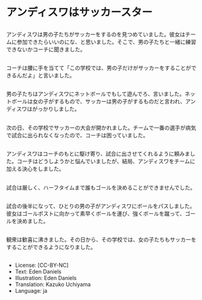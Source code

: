 # アンディスワはサッカースター

##
アンディスワは男の子たちがサッカーをするのを見つめていました。彼女はチームに参加できたらいいのにな、と思いました。そこで、男の子たちと一緒に練習できないかコーチに聞きました。

##
コーチは腰に手を当てて「この学校では、男の子だけがサッカーをすることができるんだよ」と言いました。

##
男の子たちはアンディスワにネットボールでもして遊んでろ、言いました。ネットボールは女の子がするもので、サッカーは男の子がするものだと言われ、アンディスワはがっかりしました。

##
次の日、その学校でサッカーの大会が開かれました。チームで一番の選手が病気で試合に出られなくなったので、コーチは困っていました。

##
アンディスワはコーチのもとに駆け寄り、試合に出させてくれるように頼みました。コーチはどうしようかと悩んでいましたが、結局、アンディスワをチームに加える決心をしました。

##
試合は厳しく、ハーフタイムまで誰もゴールを決めることができませんでした。

##
試合の後半になって、ひとりの男の子がアンディスワにボールをパスしました。彼女はゴールポストに向かって素早くボールを運び、強くボールを蹴って、ゴールを決めました。

##
観衆は歓喜に沸きました。その日から、その学校では、女の子たちもサッカーをすることができるようになりました。

##
* License: [CC-BY-NC]
* Text: Eden Daniels
* Illustration: Eden Daniels
* Translation: Kazuko Uchiyama
* Language: ja
